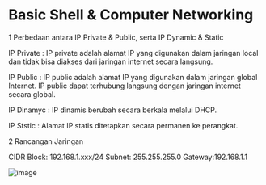 # Basic Shell & Computer Networking



1  Perbedaan antara IP Private & Public, serta IP Dynamic & Static


IP Private :  IP private adalah alamat IP yang digunakan dalam jaringan local dan tidak bisa diakses dari jaringan internet secara langsung.



IP Public  :  IP public adalah alamat IP yang digunakan dalam jaringan global Internet. IP public dapat terhubung langsung dengan jaringan internet secara global.



IP Dinamyc :  IP dinamis berubah secara berkala melalui DHCP.


IP Ststic  :  Alamat IP statis ditetapkan secara permanen ke perangkat.


2  Rancangan Jaringan

CIDR Block: 192.168.1.xxx/24
Subnet: 255.255.255.0
Gateway:192.168.1.1

![image](https://github.com/restubagusananda/uploadscrn/blob/bcb1bab5c7612f9bf918e369267eb44a9e2b5418/Cuplikan%20layar%202023-08-30%20211232.png)
